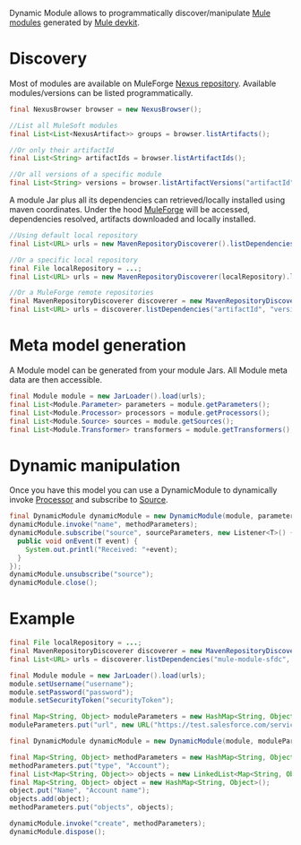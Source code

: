 Dynamic Module allows to programmatically discover/manipulate [Mule modules](http://www.mulesoft.org/muleforge/cloud-connectors) generated by [Mule devkit](http://www.mulesoft.org/documentation/display/DEVKIT/Home).

# Discovery

Most of modules are available on MuleForge [Nexus repository](https://repository.mulesoft.org/nexus/index.html#welcome).
Available modules/versions can be listed programmatically.

```java
final NexusBrowser browser = new NexusBrowser();

//List all MuleSoft modules
final List<List<NexusArtifact>> groups = browser.listArtifacts();

//Or only their artifactId
final List<String> artifactIds = browser.listArtifactIds();

//Or all versions of a specific module
final List<String> versions = browser.listArtifactVersions("artifactId");
```

A module Jar plus all its dependencies can retrieved/locally installed using maven coordinates. Under the hood [MuleForge](http://www.mulesoft.org/muleforge) will be accessed, dependencies resolved, artifacts downloaded and locally installed.

```java
//Using default local repository
final List<URL> urls = new MavenRepositoryDiscoverer().listDependencies("artifactId", "version");

//Or a specific local repository
final File localRepository = ...;
final List<URL> urls = new MavenRepositoryDiscoverer(localRepository).listDependencies("artifactId", "version");

//Or a MuleForge remote repositories
final MavenRepositoryDiscoverer discoverer = new MavenRepositoryDiscoverer(localRepository, MavenRepositoryDiscoverer.defaultMuleForgeRepositories());
final List<URL> urls = discoverer.listDependencies("artifactId", "version");
```

# Meta model generation

A Module model can be generated from your module Jars. All Module meta data are then accessible.

```java
final Module module = new JarLoader().load(urls);
final List<Module.Parameter> parameters = module.getParameters();
final List<Module.Processor> processors = module.getProcessors();
final List<Module.Source> sources = module.getSources();
final List<Module.Transformer> transformers = module.getTransformers();
```

# Dynamic manipulation

Once you have this model you can use a DynamicModule to dynamically invoke [Processor](http://www.mulesoft.org/documentation/display/DEVKIT/Creating+Message+Processors) and subscribe to [Source](http://www.mulesoft.org/documentation/display/DEVKIT/Creating+Message+Sources).

```java
final DynamicModule dynamicModule = new DynamicModule(module, parameterValues);
dynamicModule.invoke("name", methodParameters);
dynamicModule.subscribe("source", sourceParameters, new Listener<T>() {
  public void onEvent(T event) {
    System.out.printl("Received: "+event);
  }
});
dynamicModule.unsubscribe("source");
dynamicModule.close();
```

# Example

```java
final File localRepository = ...;
final MavenRepositoryDiscoverer discoverer = new MavenRepositoryDiscoverer(localRepository, MavenRepositoryDiscoverer.defaultMuleForgeRepositories());
final List<URL> urls = discoverer.listDependencies("mule-module-sfdc", "4.0-SNAPSHOT");

final Module module = new JarLoader().load(urls);
module.setUsername("username");
module.setPassword("password");
module.setSecurityToken("securityToken");

final Map<String, Object> moduleParameters = new HashMap<String, Object>();
moduleParameters.put("url", new URL("https://test.salesforce.com/services/Soap/u/23.0"));

final DynamicModule dynamicModule = new DynamicModule(module, moduleParameters);

final Map<String, Object> methodParameters = new HashMap<String, Object>();
methodParameters.put("type", "Account");
final List<Map<String, Object>> objects = new LinkedList<Map<String, Object>>();
final Map<String, Object> object = new HashMap<String, Object>();
object.put("Name", "Account name");
objects.add(object);
methodParameters.put("objects", objects);

dynamicModule.invoke("create", methodParameters);
dynamicModule.dispose();
```